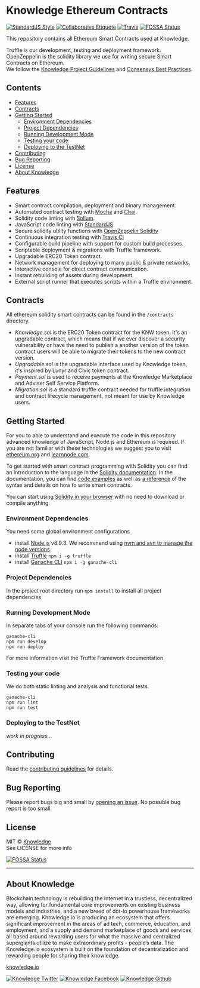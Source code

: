 # Knowledge Ethereum Contracts

[![StandardJS Style](https://img.shields.io/badge/code%20style-standard-brightgreen.svg)](http://standardjs.com/)
[![Collaborative Etiquete](https://img.shields.io/badge/%E2%9C%93-collaborative_etiquette-brightgreen.svg)](https://git.io/col)
[![Travis](https://img.shields.io/travis/knowledge/knowledge-project-guidelines.svg)](https://travis-ci.org/knowledge/knowledge-contracts)
[![FOSSA Status](https://app.fossa.io/api/projects/git%2Bgithub.com%2Fknowledge%2Fknowledge-contracts.svg?type=shield)](https://app.fossa.io/projects/git%2Bgithub.com%2Fknowledge%2Fknowledge-contracts?ref=badge_shield)

This repository contains all Ethereum Smart Contracts used at Knowledge.

Truffle is our development, testing and deployment framework.  
OpenZeppelin is the solidity library we use for writing secure Smart Contracts on Ethereum.  
We follow the [Knowledge Project Guidelines](https://knowledge.github.io/knowledge-project-guidelines/) and [Consensys Best Practices](https://consensys.github.io/smart-contract-best-practices).

<!-- START doctoc generated TOC please keep comment here to allow auto update -->
<!-- DON'T EDIT THIS SECTION, INSTEAD RE-RUN doctoc TO UPDATE -->
## Contents

- [Features](#features)
- [Contracts](#contracts)
- [Getting Started](#getting-started)
  - [Environment Dependencies](#environment-dependencies)
  - [Project Dependencies](#project-dependencies)
  - [Running Development Mode](#running-development-mode)
  - [Testing your code](#testing-your-code)
  - [Deploying to the TestNet](#deploying-to-the-testnet)
- [Contributing](#contributing)
- [Bug Reporting](#bug-reporting)
- [License](#license)
- [About Knowledge](#about-knowledge)

<!-- END doctoc generated TOC please keep comment here to allow auto update -->

## Features

- Smart contract compilation, deployment and binary management.
- Automated contract testing with [Mocha](https://mochajs.org/) and [Chai](https://github.com/chaijs/chai).
- Solidity code linting with [Solium](https://github.com/duaraghav8/Solium).
- JavaScript code linting with [StandardJS](https://github.com/standard/standard).
- Secure solidity utility functions with [OpenZeppelin Solidity ](https://github.com/OpenZeppelin/zeppelin-solidity)
- Continuous integration testing with [Travis CI](https://about.travis-ci.com/)
- Configurable build pipeline with support for custom build processes.
- Scriptable deployment & migrations with Truffle framework.
- Upgradable ERC20 Token contract.
- Network management for deploying to many public & private networks.
- Interactive console for direct contract communication.
- Instant rebuilding of assets during development.
- External script runner that executes scripts within a Truffle environment.

## Contracts

All ethereum solidity smart contracts can be found in the `/contracts` directory.

- *Knowledge.sol*  is the ERC20 Token contract for the KNW token. It's an upgradable contract, which means that if we ever discover a security vulnerability or have the need to publish a another version of the token contract users will be able to migrate their tokens to the new contract version.
- *Upgradable.sol* is the upgradable interface used by Knowledge token, it's inspired by Lunyr and Civic token contract.
- *Payment.sol* is used to receive payments at the Knowledge Marketplace and Adviser Self Service Platform.
- *Migration.sol* is a standard truffle contract needed for truffle integration and contract lifecycle management, not meant for use by Knowledge users.


## Getting Started

For you to able to understand and execute the code in this repository advanced knowledge of JavaScript, Node.js and Ethereum is required. If you are not familiar with these technologies we suggest you to visit [ethereum.org](https://ethereum.org/) and [learnnode.com](https://learnnode.com/).

To get started with smart contract programming with Solidity you can find an introduction to the language in the [Solidity documentation](https://solidity.readthedocs.org). In the documentation, you can find [code examples](https://solidity.readthedocs.io/en/latest/solidity-by-example.html) as well as [a reference](https://solidity.readthedocs.io/en/latest/solidity-in-depth.html) of the syntax and details on how to write smart contracts.

You can start using [Solidity in your browser](https://ethereum.github.io/browser-solidity/) with no need to download or compile anything.

### Environment Dependencies

You need some global environment configurations

- install [Node.js](https://github.com/nodejs/node) v8.9.3. We recommend using [nvm and avn to manage the node versions](https://gaboesquivel.com/blog/2015/automatic-node.js-version-switching/).
- install [Truffle](https://github.com/trufflesuite/truffle/) `npm i -g truffle`
- install [Ganache CLI](https://github.com/trufflesuite/ganache-cli) `npm i -g ganache-cli`

### Project Dependencies

In the project root directory run `npm install` to install all project dependencies

### Running Development Mode

In separate tabs of your console run the following commands:

```
ganache-cli
npm run develop
npm run deploy
```

For more information visit the Truffle Framework documentation.

### Testing your code

We do both static linting and analysis and functional tests.

```
ganache-cli
npm run lint
npm run test
```

### Deploying to the TestNet

_work in progress..._


## Contributing

Read the [contributing guidelines](CONTRIBUTING.md) for details.

## Bug Reporting

Please report bugs big and small by [opening an issue](https://github.com/knowledge/knowledge-contracts/issues/new). No possible bug report is too small.


## License

MIT © [Knowledge](http://knowledge.io)  
See LICENSE for more info

[![FOSSA Status](https://app.fossa.io/api/projects/git%2Bgithub.com%2Fknowledge%2Fknowledge-contracts.svg?type=large)](https://app.fossa.io/projects/git%2Bgithub.com%2Fknowledge%2Fknowledge-contracts?ref=badge_large)

---

## About Knowledge

Blockchain technology is rebuilding the internet in a trustless, decentralized way, allowing for fundamental core improvements on existing business models and industries, and a new breed of dot-io powerhouse frameworks are emerging. Knowledge.io is producing an ecosystem that offers significant improvement in the areas of ad tech, commerce, education, and employment, and a supply and demand marketplace of goods and services, all based around rewarding users for what the massive and centralized supergiants utilize to make extraordinary profits - people’s data. The Knowledge.io ecosystem is built on the foundation of decentralization and rewarding people for sharing their knowledge.

[knowledge.io](https://knowledge.io)  

<!-- Please don't remove this: Grab your social icons from https://github.com/carlsednaoui/gitsocial -->

<!-- display the social media buttons in your README -->

[![Knowledge Twitter][1.1]][1]
[![Knowledge Facebook][2.1]][2]
[![Knowledge Github][3.1]][3]

<!-- links to social media icons -->
<!-- no need to change these -->

<!-- icons with padding -->

[1.1]: http://i.imgur.com/tXSoThF.png (twitter icon with padding)
[2.1]: http://i.imgur.com/P3YfQoD.png (facebook icon with padding)
[3.1]: http://i.imgur.com/0o48UoR.png (github icon with padding)

<!-- icons without padding -->

[1.2]: http://i.imgur.com/wWzX9uB.png (twitter icon without padding)
[2.2]: http://i.imgur.com/fep1WsG.png (facebook icon without padding)
[3.2]: http://i.imgur.com/9I6NRUm.png (github icon without padding)


<!-- links to your social media accounts -->
<!-- update these accordingly -->

[1]: http://www.twitter.com/KnowledgeToken
[2]: http://www.facebook.com/KnowledgeToken
[3]: http://www.github.com/knowledge

<!-- Please don't remove this: Grab your social icons from https://github.com/carlsednaoui/gitsocial -->
